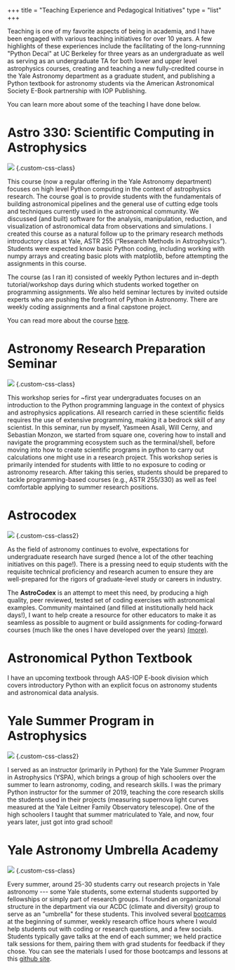 +++
title = "Teaching Experience and Pedagogical Initiatives"
type = "list"
+++


Teaching is one of my favorite aspects of being in academia, and I have been engaged with various teaching initiatives for over 10 years. A few highlights of these experiences include the facilitating of the long-runnning "Python Decal" at UC Berkeley for three years as an undergraduate as well as serving as an undergraduate TA for both lower and upper level astrophysics courses, creating and teaching a new fully-credited course in the Yale Astronomy department as a graduate student, and publishing a Python textbook for astronomy students via the American Astronomical Society E-Book partnership with IOP Publishing. 

You can learn more about some of the teaching I have done below. 

# Astro 330: Scientific Computing in Astrophysics

![](/a330_banner.jpg)
{.custom-css-class}

This course  (now a regular offering in the Yale Astronomy department) focuses on high level Python computing in the context of astrophysics research. The course goal is to provide students with the fundamentals of building astronomical pipelines and the general use of cutting edge tools and techniques currently used in the astronomical community. We discussed (and built) software for the analysis, manipulation, reduction, and visualization of astronomical data from observations and simulations. I created this course as a natural follow up to the primary research methods introductory class at Yale, ASTR 255 (“Research Methods in Astrophysics”). Students were expected know basic Python coding, including working with numpy arrays and creating basic plots with matplotlib, before attempting the assignments in this course.

The course (as I ran it) consisted of weekly Python lectures and in-depth tutorial/workshop days during which students worked together on programming assignments. We also held seminar lectures by invited outside experts who are pushing the forefront of Python in Astronomy. There are weekly coding assignments and a final capstone project. 

You can read more about the course [here](astro-330).


# Astronomy Research Preparation Seminar 

![](/astro-rps-header.png)
{.custom-css-class}

This workshop series for ~first year undergraduates focuses on an introduction to the Python programming language in the context of physics and astrophysics applications. All research carried in these scientific fields requires the use of extensive programming, making it a bedrock skill of any scientist. In this seminar, run by myself, Yasmeen Asali, Will Cerny, and Sebastian Monzon, we started from square one, covering how to install and navigate the programming ecosystem such as the terminal/shell, before moving into how to create scientific programs in python to carry out calculations one might use in a research project. This workshop series is primarily intended for students with little to no exposure to coding or astronomy research. After taking this series, students should be prepared to tackle programming-based courses (e.g., ASTR 255/330) as well as feel comfortable applying to summer research positions.

# Astrocodex
![](/astro-codex-banner.png)
{.custom-css-class2}

As the field of astronomy continues to evolve, expectations for undergraduate research have surged (hence a lot of the other teaching initiatives on this page!). There is a pressing need to equip students with the requisite technical proficiency and research acumen to ensure they are well-prepared for the rigors of graduate-level study or careers in industry. 

The **AstroCodex** is an attempt to meet this need, by producing a high quality, peer reviewed, tested set of coding exercises with astronomical examples. Community maintained (and filled at institutionally held hack days!), I want to help create a resource for other educators to make it as seamless as possible to augment or build assignments for coding-forward courses (much like the ones I have developed over the years) [(more)](astrocodex).


# Astronomical Python Textbook 

I have an upcoming textbook through AAS-IOP E-book division which covers introductory Python with an explicit focus on astronomy students and astronomical data analysis. 

# Yale Summer Program in Astrophysics

![](/yspa.png)
{.custom-css-class2}

I served as an instructor (primarily in Python) for the Yale Summer Program in Astrophysics (YSPA), which brings a group of high schoolers over the summer to learn astronomy, coding, and research skills. I was the primary Python instructor for the summer of 2019, teaching the core research skills the students used in their projects (measuring supernova light curves measured at the Yale Leitner Family Observatory telescope). One of the high schoolers I taught that summer matriculated to Yale, and now, four years later, just got into grad school! 

# Yale Astronomy Umbrella Academy 

![](/umbrella-logo.png)
{.custom-css-class}


Every summer, around 25-30 students carry out research projects in Yale astronomy --- some Yale students, some external students supported by fellowships or simply part of research groups. I founded an organizational structure in the department via our ACDC (climate and diversity) group to serve as an "umbrella" for these students. This involved several [bootcamps](https://prappleizer.github.io/umbrella-academy/intro.html#) at the beginning of summer, weekly research office hours where I would help students out with coding or research questions, and a few socials. Students typically gave talks at the end of each summer; we held practice talk sessions for them, pairing them with grad students for feedback if they chose. You can see the materials I used for those bootcamps and lessons at this [github site](https://prappleizer.github.io/umbrella-academy/intro.html#).

